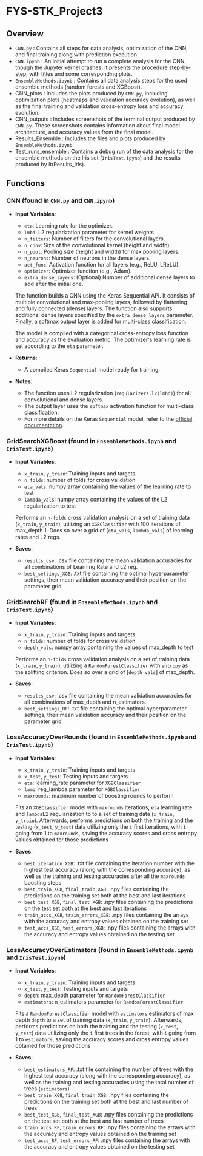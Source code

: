 # FYS-STK_Project3
## Overview
- `CNN.py`                : Contains all steps for data analysis, optimization of the CNN, and final training along with prediction execution.
- `CNN.ipynb`             : An initial attempt to run a complete analysis for the CNN, though the Jupyter kernel crashes. It presents the procedure step-by-step, with titles and some corresponding plots.
- `EnsembleMethods.ipynb` : Contains all data analysis steps for the used ensemble methods (random forests and XGBoost).
- CNN_plots          : Includes the plots produced by `CNN.py`, including optimization plots (heatmaps and validation accuracy evolution), as well as the final training and validation cross-entropy loss and accuracy evolution.
- CNN_outputs        : Includes screenshots of the terminal output produced by `CNN.py`. These screenshots contains information about final model architecture, and accuracy values from the final model.
- Results_Ensemble   : Includes the files and plots produced by `EnsembleMethods.ipynb`.
- Test_runs_ensemble : Contains a debug run of the data analysis for the ensemble methods on the Iris set (`IrisTest.ipynb`) and the results produced by it(Results_Iris).

  

## Functions
### CNN (found in `CNN.py` and `CNN.ipynb`)
- **Input Variables**:
  - `eta`: Learning rate for the optimizer.
  - `lmbd`: L2 regularization parameter for kernel weights.
  - `n_filters`: Number of filters for the convolutional layers.
  - `n_conv`: Size of the convolutional kernel (height and width).
  - `n_pool`: Pooling size (height and width) for max pooling layers.
  - `n_neurons`: Number of neurons in the dense layers.
  - `act_func`: Activation function for all layers (e.g., ReLU, LReLU).
  - `optimizer`: Optimizer function (e.g., Adam).
  - `extra_dense_layers`: (Optional) Number of additional dense layers to add after the initial one.

  The function builds a CNN using the Keras Sequential API. It consists of multiple convolutional and max-pooling layers, followed by flattening and fully connected (dense) layers. The function also supports additional dense layers specified by the `extra_dense_layers` parameter. Finally, a softmax output layer is added for multi-class classification.

  The model is compiled with a categorical cross-entropy loss function and accuracy as the evaluation metric. The optimizer's learning rate is set according to the `eta` parameter.

- **Returns**:
  - A compiled Keras `Sequential` model ready for training.

- **Notes**:
  - The function uses L2 regularization (`regularizers.l2(lmbd)`) for all convolutional and dense layers.
  - The output layer uses the `softmax` activation function for multi-class classification.
  - For more details on the Keras `Sequential` model, refer to the [official documentation](https://www.tensorflow.org/api_docs/python/tf/keras/Sequential).


### GridSearchXGBoost (found in `EnsembleMethods.ipynb` and `IrisTest.ipynb`)
- **Input Variables**:
  - `x_train`, `y_train`: Training inputs and targets
  - `n_folds`: number of folds for cross validation
  - `eta_vals`: numpy array containing the values of the learning rate to test 
  - `lambda_vals`: numpy array containing the values of the L2 regularization to test
  
  Performs an `n-folds` cross validation analysis on a set of training data (`x_train`, `y_train`),
  utilizing an `XGBClassifier` with 100 iterations of max_depth 1. Does so over a grid of [`eta_vals`, `lambda_vals`]
  of learning rates and L2 regs. 
- **Saves**:
  - `results_csv`: .csv file containing the mean validation accuracies for all combinations of Learning Rate and L2 reg.
  - `best_settings_XGB`: .txt file containing the optimal hyperparameter settings, their mean validation accuracy and their position on the parameter grid

### GridSearchRF (found in `EnsembleMethods.ipynb` and `IrisTest.ipynb`)
- **Input Variables**:
  - `x_train`, `y_train`: Training inputs and targets
  - `n_folds`: number of folds for cross validation
  - `depth_vals`: numpy array containing the values of max_depth to test 
  
  Performs an `n-folds` cross validation analysis on a set of training data (`x_train`, `y_train`),
  utilizing a `RandomForestClassifier` with `entropy` as the splitting criterion. Does so over a grid of [`depth_vals`]
  of max_depth. 
- **Saves**:
  - `results_csv`: .csv file containing the mean validation accuracies for all combinations of max_depth and n_estimators.
  - `best_settings_RF`: .txt file containing the optimal hyperparameter settings, their mean validation accuracy and their position on the parameter grid

### LossAccuracyOverRounds (found in `EnsembleMethods.ipynb` and `IrisTest.ipynb`)
- **Input Variables**:
  - `x_train`, `y_train`: Training inputs and targets
  - `x_test`, `y_test`: Testing inputs and targets
  - `eta`: learning_rate parameter for `XGBClassifier` 
  - `lamb`: reg_lambda parameter for `XGBClassifier`
  - `maxrounds`: maximum number of boosting rounds to perform
  
  Fits an `XGBClassifier` model with `maxrounds` iterations, `eta` learning rate and `lambda`L2 regularization to 
  to a set of training data (`x_train`, `y_train`). Afterwards, performs predictions on both the training and the
  testing (`x_test`, `y_test`) data utilizing only the `i` first iterations, with `i` going from 1 to `maxrounds`,
  saving the accuracy scores and cross entropy values obtained for those predictions
- **Saves**:
  - `best_iteration_XGB`: .txt file containing the iteration number with the highest test accuracy (along with the corresponding accuracy), as well as the training and testing accuracies after all the `maxrounds` boosting steps
  - `best_train_XGB`, `final_train_XGB`: .npy files containing the predictions on the training set both at the best and last iterations
  - `best_test_XGB`, `final_test_XGB`: .npy files containing the predictions on the test set both at the best and last iterations
  - `train_accs_XGB`, `train_errors_XGB`: .npy files containing the arrays with the accuracy and entropy values obtained on the training set
  - `test_accs_XGB`, `test_errors_XGB`: .npy files containing the arrays with the accuracy and entropy values obtained on the testing set

### LossAccuracyOverEstimators (found in `EnsembleMethods.ipynb` and `IrisTest.ipynb`)
- **Input Variables**:
  - `x_train`, `y_train`: Training inputs and targets
  - `x_test`, `y_test`: Testing inputs and targets
  - `depth`: max_depth parameter for `RandomForestClassifier` 
  - `estimators`: n_estimators parameter for `RandomForestClassifier`
  
  Fits a `RandomForestClassifier` model with `estimators` estimators of max depth `depth` to a set of training data (`x_train`, `y_train`). 
  Afterwards, performs predictions on both the training and the testing (`x_test`, `y_test`) data utilizing only the `i` first trees in the forest, 
  with `i` going from 1 to `estimators`, saving the accuracy scores and cross entropy values obtained for those predictions
- **Saves**:
  - `best_estimators_RF`: .txt file containing the number of trees with the highest test accuracy (along with the corresponding accuracy), as well as the training and testing accuracies using the total number of trees (`estimators`) 
  - `best_train_XGB`, `final_train_XGB`: .npy files containing the predictions on the training set both at the best and last number of trees
  - `best_test_XGB`, `final_test_XGB`: .npy files containing the predictions on the test set both at the best and last number of trees
  - `train_accs_RF`, `train_errors_RF`: .npy files containing the arrays with the accuracy and entropy values obtained on the training set
  - `test_accs_RF`, `test_errors_RF`: .npy files containing the arrays with the accuracy and entropy values obtained on the testing set